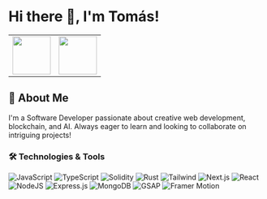 # Hi there 👋, I'm Tomás!

<table align="center">
  <tr>
    <td><img src="https://media.giphy.com/media/M9gbBd9nbDrOTu1Mqx/giphy.gif" width="75"/></td>
    <td><img src="https://i.giphy.com/media/8vFcxFISPW1payx0aB/giphy.webp" width="75"/></td>
  </tr>
</table>

## 🚀 About Me
I'm a Software Developer passionate about creative web development, blockchain, and AI. Always eager to learn and looking to collaborate on intriguing projects!

### 🛠️ Technologies & Tools

![JavaScript](https://img.shields.io/badge/Code-JavaScript-informational?style=flat&logo=javascript&logoColor=white&color=blue)
![TypeScript](https://img.shields.io/badge/Code-TypeScript-informational?style=flat&logo=typescript&logoColor=white&color=blue)
![Solidity](https://img.shields.io/badge/Code-Solidity-informational?style=flat&logo=solidity&logoColor=white&color=blue)
![Rust](https://img.shields.io/badge/Code-Rust-informational?style=flat&logo=rust&logoColor=white&color=blue)
![Tailwind](https://img.shields.io/badge/Tool-Tailwind-informational?style=flat&logo=tailwind-css&logoColor=white&color=green)
![Next.js](https://img.shields.io/badge/Framework-Next.js-informational?style=flat&logo=next.js&logoColor=white&color=yellowgreen)
![React](https://img.shields.io/badge/Library-React-informational?style=flat&logo=react&logoColor=white&color=yellowgreen)
![NodeJS](https://img.shields.io/badge/Tool-NodeJS-informational?style=flat&logo=node.js&logoColor=white&color=green)
![Express.js](https://img.shields.io/badge/Framework-Express.js-informational?style=flat&logo=express&logoColor=white&color=yellowgreen)
![MongoDB](https://img.shields.io/badge/Database-MongoDB-informational?style=flat&logo=mongodb&logoColor=white&color=green)
![GSAP](https://img.shields.io/badge/Library-GSAP-informational?style=flat&logo=greensock&logoColor=white&color=yellowgreen)
![Framer Motion](https://img.shields.io/badge/Library-Framer_Motion-informational?style=flat&logo=framer&logoColor=white&color=yellowgreen)

</div>
